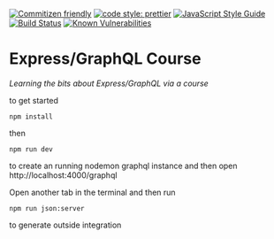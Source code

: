[![Commitizen friendly](https://img.shields.io/badge/commitizen-friendly-brightgreen.svg)](http://commitizen.github.io/cz-cli/)
[![code style: prettier](https://img.shields.io/badge/code_style-prettier-ff69b4.svg?style=flat-square)](https://github.com/prettier/prettier)
[![JavaScript Style Guide](https://img.shields.io/badge/code_style-standard-brightgreen.svg)](https://standardjs.com)
[![Build Status](https://travis-ci.com/Loonz206/hello-next.svg?branch=master)](https://travis-ci.com/Loonz206/users)
[![Known Vulnerabilities](https://snyk.io/test/github/loonz206/users/badge.svg)](https://snyk.io/test/github/loonz206/users)

# Express/GraphQL Course

_Learning the bits about Express/GraphQL via a course_

to get started

`npm install`

then

`npm run dev`

to create an running nodemon graphql instance and then open http://localhost:4000/graphql

Open another tab in the terminal and then run

`npm run json:server`

to generate outside integration
